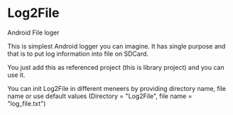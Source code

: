Log2File
========

Android File loger

This is simplest Android logger you can imagine. It has single purpose and that is to put log information into file on SDCard.

You just add this as referenced project (this is library project) and you can use it.


You can init Log2File in different meneers by providing directory name, file name or use default values (Directory = "Log2File", file name = "log_file.txt")

